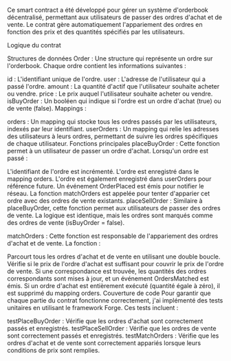 Ce smart contract a été développé pour gérer un système d'orderbook décentralisé, permettant aux utilisateurs de passer des ordres d'achat et de vente. Le contrat gère automatiquement l'appariement des ordres en fonction des prix et des quantités spécifiés par les utilisateurs.

Logique du contrat

Structures de données
Order : Une structure qui représente un ordre sur l'orderbook. Chaque ordre contient les informations suivantes :

id : L'identifiant unique de l'ordre.
user : L'adresse de l'utilisateur qui a passé l'ordre.
amount : La quantité d'actif que l'utilisateur souhaite acheter ou vendre.
price : Le prix auquel l'utilisateur souhaite acheter ou vendre.
isBuyOrder : Un booléen qui indique si l'ordre est un ordre d'achat (true) ou de vente (false).
Mappings :

orders : Un mapping qui stocke tous les ordres passés par les utilisateurs, indexés par leur identifiant.
userOrders : Un mapping qui relie les adresses des utilisateurs à leurs ordres, permettant de suivre les ordres spécifiques de chaque utilisateur.
Fonctions principales
placeBuyOrder : Cette fonction permet à un utilisateur de passer un ordre d'achat. Lorsqu'un ordre est passé :

L'identifiant de l'ordre est incrémenté.
L'ordre est enregistré dans le mapping orders.
L'ordre est également enregistré dans userOrders pour référence future.
Un événement OrderPlaced est émis pour notifier le réseau.
La fonction matchOrders est appelée pour tenter d'apparier cet ordre avec des ordres de vente existants.
placeSellOrder : Similaire à placeBuyOrder, cette fonction permet aux utilisateurs de passer des ordres de vente. La logique est identique, mais les ordres sont marqués comme des ordres de vente (isBuyOrder = false).

matchOrders : Cette fonction est responsable de l'appariement des ordres d'achat et de vente. La fonction :

Parcourt tous les ordres d'achat et de vente en utilisant une double boucle.
Vérifie si le prix de l'ordre d'achat est suffisant pour couvrir le prix de l'ordre de vente.
Si une correspondance est trouvée, les quantités des ordres correspondants sont mises à jour, et un événement OrdersMatched est émis.
Si un ordre d'achat est entièrement exécuté (quantité égale à zéro), il est supprimé du mapping orders.
Couverture de code
Pour garantir que chaque partie du contrat fonctionne correctement, j'ai implémenté des tests unitaires en utilisant le framework Forge. Ces tests incluent :

testPlaceBuyOrder : Vérifie que les ordres d'achat sont correctement passés et enregistrés.
testPlaceSellOrder : Vérifie que les ordres de vente sont correctement passés et enregistrés.
testMatchOrders : Vérifie que les ordres d'achat et de vente sont correctement appariés lorsque leurs conditions de prix sont remplies.
